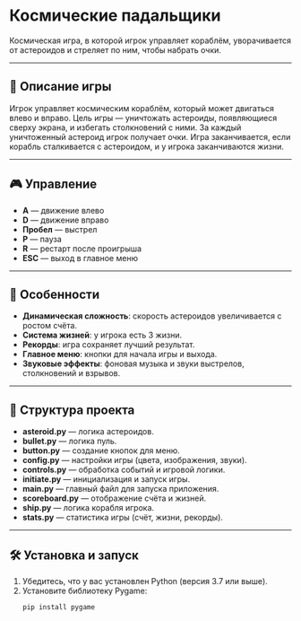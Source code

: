 # Космические падальщики

Космическая игра, в которой игрок управляет кораблём, уворачивается от астероидов и стреляет по ним, чтобы набрать очки.

---

## 📌 Описание игры
Игрок управляет космическим кораблём, который может двигаться влево и вправо. Цель игры — уничтожать астероиды, появляющиеся сверху экрана, и избегать столкновений с ними. За каждый уничтоженный астероид игрок получает очки. Игра заканчивается, если корабль сталкивается с астероидом, и у игрока заканчиваются жизни.

---

## 🎮 Управление
- **A** — движение влево  
- **D** — движение вправо  
- **Пробел** — выстрел  
- **P** — пауза  
- **R** — рестарт после проигрыша  
- **ESC** — выход в главное меню  

---

## 🚀 Особенности
- **Динамическая сложность**: скорость астероидов увеличивается с ростом счёта.  
- **Система жизней**: у игрока есть 3 жизни.  
- **Рекорды**: игра сохраняет лучший результат.  
- **Главное меню**: кнопки для начала игры и выхода.  
- **Звуковые эффекты**: фоновая музыка и звуки выстрелов, столкновений и взрывов.  

---

## 📂 Структура проекта
- **asteroid.py** — логика астероидов.  
- **bullet.py** — логика пуль.  
- **button.py** — создание кнопок для меню.  
- **config.py** — настройки игры (цвета, изображения, звуки).  
- **controls.py** — обработка событий и игровой логики.  
- **initiate.py** — инициализация и запуск игры.  
- **main.py** — главный файл для запуска приложения.  
- **scoreboard.py** — отображение счёта и жизней.  
- **ship.py** — логика корабля игрока.  
- **stats.py** — статистика игры (счёт, жизни, рекорды).  

---

## 🛠 Установка и запуск
1. Убедитесь, что у вас установлен Python (версия 3.7 или выше).  
2. Установите библиотеку Pygame:  
   ```bash
   pip install pygame
